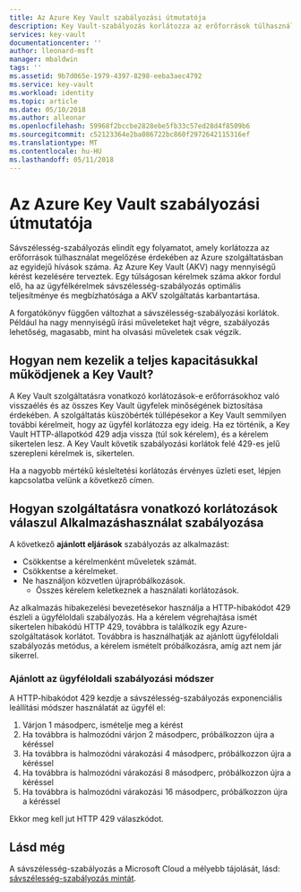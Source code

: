 ```yaml
---
title: Az Azure Key Vault szabályozási útmutatója
description: Key Vault-szabályozás korlátozza az erőforrások túlhasználat megelőzése érdekében az egyidejű hívások száma.
services: key-vault
documentationcenter: ''
author: lleonard-msft
manager: mbaldwin
tags: ''
ms.assetid: 9b7d065e-1979-4397-8298-eeba3aec4792
ms.service: key-vault
ms.workload: identity
ms.topic: article
ms.date: 05/10/2018
ms.author: alleonar
ms.openlocfilehash: 59968f2bccbe2828ebe5fb33c57ed28d4f8509b6
ms.sourcegitcommit: c52123364e2ba086722bc860f2972642115316ef
ms.translationtype: MT
ms.contentlocale: hu-HU
ms.lasthandoff: 05/11/2018
---
```

# <a name="azure-key-vault-throttling-guidance"></a>Az Azure Key Vault szabályozási útmutatója

Sávszélesség-szabályozás elindít egy folyamatot, amely korlátozza az erőforrások túlhasználat megelőzése érdekében az Azure szolgáltatásban az egyidejű hívások száma. Az Azure Key Vault (AKV) nagy mennyiségű kérést kezelésére terveztek. Egy túlságosan kérelmek száma akkor fordul elő, ha az ügyfélkérelmek sávszélesség-szabályozás optimális teljesítménye és megbízhatósága a AKV szolgáltatás karbantartása.

A forgatókönyv függően változhat a sávszélesség-szabályozási korlátok. Például ha nagy mennyiségű írási műveleteket hajt végre, szabályozás lehetőség, magasabb, mint ha olvasási műveletek csak végzik.

## <a name="how-does-key-vault-handle-its-limits"></a>Hogyan nem kezelik a teljes kapacitásukkal működjenek a Key Vault?

A Key Vault szolgáltatásra vonatkozó korlátozások-e erőforrásokhoz való visszaélés és az összes Key Vault ügyfelek minőségének biztosítása érdekében. A szolgáltatás küszöbérték túllépésekor a Key Vault semmilyen további kérelmeit, hogy az ügyfél korlátozza egy ideig. Ha ez történik, a Key Vault HTTP-állapotkód 429 adja vissza (túl sok kérelem), és a kérelem sikertelen lesz. A Key Vault követik szabályozási korlátok felé 429-es jelű szerepleni kérelmek is, sikertelen. 

Ha a nagyobb mértékű késleltetési korlátozás érvényes üzleti eset, lépjen kapcsolatba velünk a következő címen.


## <a name="how-to-throttle-your-app-in-response-to-service-limits"></a>Hogyan szolgáltatásra vonatkozó korlátozások válaszul Alkalmazáshasználat szabályozása

A következő **ajánlott eljárások** szabályozás az alkalmazást:
- Csökkentse a kérelmenként műveletek számát.
- Csökkentse a kérelmeket.
- Ne használjon közvetlen újrapróbálkozások. 
    - Összes kérelem keletkeznek a használati korlátozások.

Az alkalmazás hibakezelési bevezetésekor használja a HTTP-hibakódot 429 észleli a ügyféloldali szabályozás. Ha a kérelem végrehajtása ismét sikertelen hibakódú HTTP 429, továbbra is találkozik egy Azure-szolgáltatások korlátot. Továbbra is használhatják az ajánlott ügyféloldali szabályozás metódus, a kérelem ismételt próbálkozásra, amíg azt nem jár sikerrel.

### <a name="recommended-client-side-throttling-method"></a>Ajánlott az ügyféloldali szabályozási módszer

A HTTP-hibakódot 429 kezdje a sávszélesség-szabályozás exponenciális leállítási módszer használatát az ügyfél el:

1. Várjon 1 másodperc, ismételje meg a kérést
2. Ha továbbra is halmozódni várjon 2 másodperc, próbálkozzon újra a kéréssel
3. Ha továbbra is halmozódni várakozási 4 másodperc, próbálkozzon újra a kéréssel
4. Ha továbbra is halmozódni várakozási 8 másodperc, próbálkozzon újra a kéréssel
5. Ha továbbra is halmozódni várakozási 16 másodperc, próbálkozzon újra a kéréssel

Ekkor meg kell jut HTTP 429 válaszkódot.

## <a name="see-also"></a>Lásd még

A sávszélesség-szabályozás a Microsoft Cloud a mélyebb tájolását, lásd: [sávszélesség-szabályozás mintát](https://docs.microsoft.com/azure/architecture/patterns/throttling).

